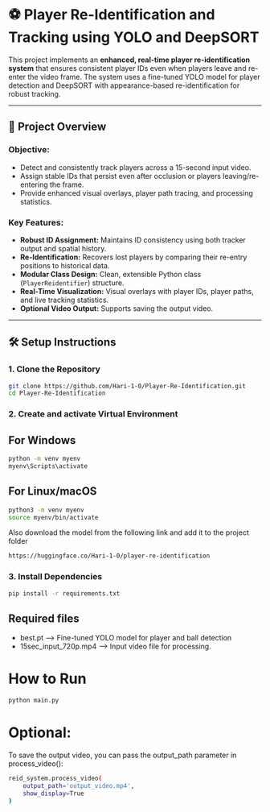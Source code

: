 # ⚽ Player Re-Identification and Tracking using YOLO and DeepSORT

This project implements an **enhanced, real-time player re-identification system** that ensures consistent player IDs even when players leave and re-enter the video frame. The system uses a fine-tuned YOLO model for player detection and DeepSORT with appearance-based re-identification for robust tracking.

---

## 🚀 Project Overview

### Objective:
- Detect and consistently track players across a 15-second input video.
- Assign stable IDs that persist even after occlusion or players leaving/re-entering the frame.
- Provide enhanced visual overlays, player path tracing, and processing statistics.

### Key Features:
- **Robust ID Assignment:** Maintains ID consistency using both tracker output and spatial history.
- **Re-Identification:** Recovers lost players by comparing their re-entry positions to historical data.
- **Modular Class Design:** Clean, extensible Python class (`PlayerReidentifier`) structure.
- **Real-Time Visualization:** Visual overlays with player IDs, player paths, and live tracking statistics.
- **Optional Video Output:** Supports saving the output video.

---

## 🛠️ Setup Instructions

### 1. Clone the Repository
```bash
git clone https://github.com/Hari-1-0/Player-Re-Identification.git
cd Player-Re-Identification
```
### 2. Create and activate Virtual Environment
## For Windows
```bash
python -m venv myenv
myenv\Scripts\activate
```
## For Linux/macOS
```bash
python3 -m venv myenv
source myenv/bin/activate
```
Also download the model from the following link and add it to the project folder
```bash
https://huggingface.co/Hari-1-0/player-re-identification
```
### 3. Install Dependencies
```bash
pip install -r requirements.txt
```
## Required files
- best.pt --> Fine-tuned YOLO model for player and ball detection
- 15sec_input_720p.mp4 --> Input video file for processing.
# How to Run
```bash
python main.py
```
# Optional:
To save the output video, you can pass the output_path parameter in process_video():
```bash
reid_system.process_video(
    output_path='output_video.mp4',
    show_display=True
)
```
